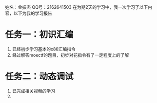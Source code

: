 姓名：金振杰
QQ号：2162641503
在为期2天的学习中，我一次学习了以下内容，以下为我的学习报告

# 任务一：初识汇编
1. 已经初步学习基本的x86汇编指令
2. 经过解答moectf的题目，初步对花指令有了一定程度上的了解

# 任务二：动态调试
1. 已完成相关视频的学习
2. 